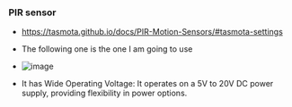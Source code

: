 ### PIR sensor
- https://tasmota.github.io/docs/PIR-Motion-Sensors/#tasmota-settings
- The following one is the one I am going to use

- ![image](https://github.com/user-attachments/assets/648d7ad3-8ca5-4ac4-9256-db1a7ff04c8b)

- It has Wide Operating Voltage:
It operates on a 5V to 20V DC power supply, providing flexibility in power options. 
